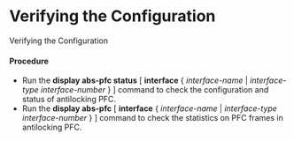 Verifying the Configuration
===========================

Verifying the Configuration

#### Procedure

* Run the **display abs-pfc status** [ **interface** { *interface-name* | *interface-type* *interface-number* } ] command to check the configuration and status of antilocking PFC.
* Run the **display abs-pfc** [ **interface** { *interface-name* | *interface-type* *interface-number* } ] command to check the statistics on PFC frames in antilocking PFC.
